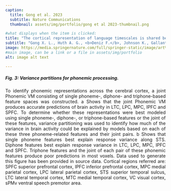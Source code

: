 ```yaml
---
caption:
  title: Gong et al. 2023
  subtitle: Nature Communications
  thumbnail: assets/img/portfolio/gong et al 2023-thumbnail.png

#what displays when the item is clicked:
title: "The cortical representation of language timescales is shared between reading and listening."
subtitle: "Gong X. L., Huth A. G., <b>Deniz F.</b>, Johnson K., Gallant J. L., Theunissen F. E. <a href='https://www.nature.com/articles/s41467-023-39872-w'> Phonemic segmentation of narrative speech in human cerebral cortex.</a> Nature Communications, 14:4309, 2023"
image: https://media.springernature.com/full/springer-static/image/art%3A10.1038%2Fs41467-023-39872-w/MediaObjects/41467_2023_39872_Fig3_HTML.png?as=webp
#main image, can be a link or a file in assets/img/portfolio
alt: image alt text

---
```

##### Fig. 3: Variance partitions for phonemic processing.

<p style="text-align: justify">
To identify phonemic representations across the cerebral cortex, a joint Phonemic VM consisting of single phoneme-, diphone- and triphone-based feature spaces was constructed. a Shows that the joint Phonemic VM produces accurate predictions of brain activity in LTC, LPC, MPC, IPFC and SPFC. To determine whether these representations were best modeled using single phoneme-, diphone-, or triphone-based features or the joint of these features, variance partitioning was used to identify how much of the variance in brain activity could be explained by models based on each of these three phoneme-related features and their joint pairs. b Shows that single phoneme features best explain response variance along STS. Diphone features best explain response variance in LTC, LPC, MPC, IPFC and SPFC. Triphone features and the joint of each pair of these phonemic features produce poor predictions in most voxels. Data used to generate this figure has been provided in source data. Cortical regions referred are: SPFC superior prefrontal cortex, IPFC inferior prefrontal cortex, MPC medial parietal cortex, LPC lateral parietal cortex, STS superior temporal sulcus, LTC lateral temporal cortex, MTC medial temporal cortex, VC visual cortex, sPMv ventral speech premotor area.
</p>